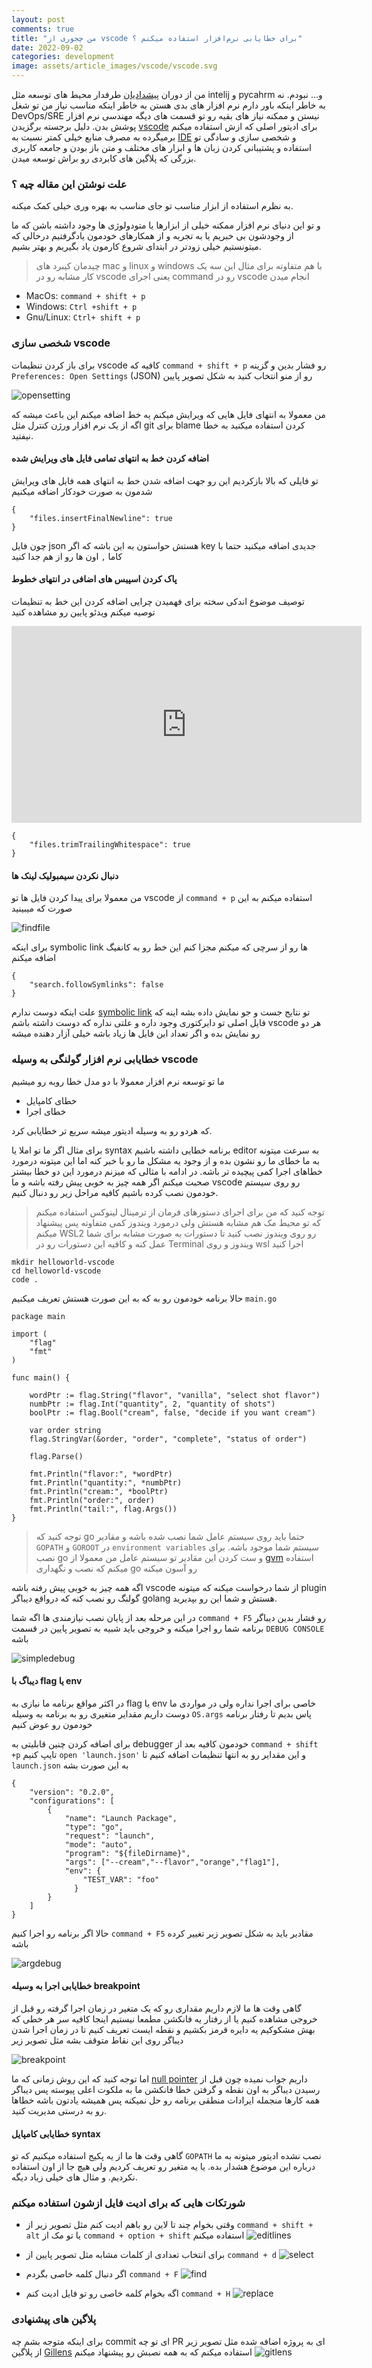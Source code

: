 ```yaml
---
layout: post
comments: true
title: "من چجوری از vscode برای خطایابی نرم‌افزار استفاده میکنم ؟"
date: 2022-09-02
categories: development
image: assets/article_images/vscode/vscode.svg
---
```



من از دوران [پیشدادیان](https://fa.wikipedia.org/wiki/%D9%BE%DB%8C%D8%B4%D8%AF%D8%A7%D8%AF%DB%8C%D8%A7%D9%86) طرفدار محیط های توسعه مثل intelij و pycahrm و... نبودم. نه به خاطر اینکه باور دارم نرم افزار های بدی هستن به خاطر اینکه مناسب نیاز من تو شغل DevOps/SRE نیستن و ممکنه نیاز های بقیه رو تو قسمت های دیگه مهندسی نرم افزار پوشش بدن.
 دلیل برجسته برگزیدن [vscode](https://code.visualstudio.com/) برای ادیتور اصلی که ازش استفاده میکنم برمیگرده به مصرف منابع خیلی کمتر نسبت به [IDE](https://en.wikipedia.org/wiki/Integrated_development_environment) و شخصی سازی و سادگی تو استفاده و پشتیبانی کردن زبان ها و ابزار های مختلف و متن باز بودن و جامعه کاربری بزرگی که پلاگین های کابردی رو براش توسعه میدن.

### علت نوشتن این مقاله چیه ؟

به نظرم استفاده از ابزار مناسب تو جای مناسب به بهره وری خیلی کمک میکنه.

و تو این دنیای نرم افزار ممکنه خیلی از ابزارها یا متودولوژی ها وجود داشته باشن که ما از وجودشون بی خبریم یا به تجربه و از همکارهای خودمون یادگرفتیم درحالی که میتونستیم خیلی زودتر در ابتدای شروع کارمون یاد بگیریم و بهتر بشیم.

> چیدمان کیبرد های mac و linux و windows با هم متفاوته  برای مثال این سه یک کار مشابه رو در vscode یعنی اجرای command رو در vscode انجام میدن
* MacOs: `command + shift + p`
*  Windows: `Ctrl +shift + p`
* Gnu/Linux: `Ctrl+ shift + p`


### شخصی سازی vscode

برای باز کردن تنظیمات vscode کافیه که  `command + shift + p`  رو فشار بدین و گزینه `Preferences: Open Settings` (JSON) رو از منو انتخاب کنید به شکل تصویر پایین

![](assets/article_images/vscode/opensetting.gif "opensetting")


من معمولا به انتهای فایل هایی که ویرایش میکنم یه خط اضافه میکنم این باعث میشه که اگه از یک نرم افزار ورژن کنترل مثل git برای blame کردن استفاده میکنید به خطا نیفتید.


#### اضافه کردن خط به انتهای تمامی فایل های ویرایش شده

تو فایلی که بالا بازکردیم این رو جهت اضافه شدن خط به انتهای همه فایل های ویرایش شدمون به صورت خودکار اضافه میکنیم
```
{
    "files.insertFinalNewline": true
}
```
چون فایل json هستش حواستون به این باشه که اگر key جدیدی اضافه میکنید حتما با کاما `,` اون ها رو از هم جدا کنید

#### پاک کردن اسپیس های اضافی در انتهای خطوط

توصیف موضوع اندکی سخته برای فهمیدن چرایی اضافه کردن این خط به تنظیمات توصیه میکنم ویدئو پایین رو مشاهده کنید

<iframe width="560" height="315" src="https://www.youtube.com/embed/jadCrCYKTO4" title="YouTube video player" frameborder="0" allow="accelerometer; autoplay; clipboard-write; encrypted-media; gyroscope; picture-in-picture" allowfullscreen></iframe>

```
{
    "files.trimTrailingWhitespace": true
}
```
####  دنبال نکردن سیمبولیک لینک ها

من معمولا برای پیدا کردن فایل ها تو vscode از `command + p` استفاده میکنم به این صورت که میبینید

![](assets/article_images/vscode/findfile.gif "findfile")

برای اینکه symbolic link ها رو از سرچی که میکنم مجزا کنم این خط رو به کانفیگ اضافه میکنم
```
{
    "search.followSymlinks": false
}
```
علت اینکه دوست ندارم [symbolic link](https://en.wikipedia.org/wiki/Symbolic_link) تو نتایج جست و جو نمایش داده بشه اینه که فایل اصلی تو دایرکتوری وجود داره و علتی نداره که دوست داشته باشم vscode هر دو رو نمایش بده و اگر تعداد این فایل ها زیاد باشه خیلی آزار دهنده میشه


### خطایابی نرم افزار گولنگی به وسیله vscode

ما تو توسعه نرم افزار معمولا با دو مدل خطا روبه رو میشیم

* خطای کامپایل
* خطای اجرا

که هردو رو به وسیله ادیتور میشه سریع تر خطایابی کرد.

برای مثال اگر ما تو املا یا syntax برنامه خطایی داشته باشیم editor به سرعت میتونه به ما خطای ما رو نشون بده و از وجود یه مشکل ما رو با خبر کنه اما این میتونه درمورد خطاهای اجرا کمی پیچیده تر باشه.
در ادامه با مثالی که میزنم درمورد این دو خطا بیشتر صحبت میکنم
اگر همه چیز به خوبی پیش رفته باشه و ما vscode رو روی سیستم خودمون نصب کرده باشیم کافیه مراحل زیر رو دنبال کنیم.

> توجه کنید که من برای اجرای دستورهای فرمان از ترمینال لینوکس استفاده میکنم که تو محیط مک هم مشابه هستش ولی درمورد ویندوز کمی متفاوته پس پیشنهاد میکنم WSL2 رو روی ویندوز نصب کنید تا دستورات به صورت مشابه برای شما عمل کنه و کافیه این دستورات رو در Terminal ویندوز و روی wsl اجرا کنید

```
mkdir helloworld-vscode
cd helloworld-vscode
code .
```
حالا برنامه خودمون رو به که به این صورت هستش تعریف میکنیم `main.go`

```
package main

import (
	"flag"
	"fmt"
)

func main() {

	wordPtr := flag.String("flavor", "vanilla", "select shot flavor")
	numbPtr := flag.Int("quantity", 2, "quantity of shots")
	boolPtr := flag.Bool("cream", false, "decide if you want cream")

	var order string
	flag.StringVar(&order, "order", "complete", "status of order")

	flag.Parse()

	fmt.Println("flavor:", *wordPtr)
	fmt.Println("quantity:", *numbPtr)
	fmt.Println("cream:", *boolPtr)
	fmt.Println("order:", order)
	fmt.Println("tail:", flag.Args())
}
```

> توجه کنید که go  حتما باید روی سیستم عامل شما نصب شده باشه و مقادیر `GOPATH` و `GOROOT` در `environment variables` سیستم شما موجود باشه. برای نصب go  و ست کردن این مقادیر تو سیستم عامل من معمولا از [gvm](https://github.com/moovweb/gvm)  استفاده میکنم که نصب و نگهداری go رو آسون میکنه

اگه همه چیز به خوبی پیش رفته باشه vscode از شما درخواست میکنه که میتونه plugin گولنگ رو نصب کنه که درواقع دیباگر golang هستش و شما این رو بپدیرید.

در این مرحله بعد از پایان نصب نیازمندی ها اگه شما `command + F5` رو فشار بدین دیباگر برنامه شما رو اجرا میکنه و خروجی باید شبیه به تصویر پایین در قسمت `DEBUG CONSOLE` باشه

![](assets/article_images/vscode/simpledebug.gif "simpledebug")


#### دیباگ با flag یا env

در اکثر مواقع برنامه ما نیازی به flag یا env خاصی برای اجرا نداره ولی در مواردی ما دوست داریم مقدایر متغیری رو به برنامه به وسیله `OS.args` پاس بدیم تا رفتار برنامه خودمون رو عوض کنیم

برای اضافه کردن چنین قابلیتی به debugger خودمون کافیه بعد از `command + shift +p` تایپ کنیم `open 'launch.json'` و این مقدایر رو به انتها تنظیمات اضافه کنیم تا `launch.json` به این صورت بشه

```
{
    "version": "0.2.0",
    "configurations": [
        {
            "name": "Launch Package",
            "type": "go",
            "request": "launch",
            "mode": "auto",
            "program": "${fileDirname}",
            "args": ["--cream","--flavor","orange","flag1"],
            "env": {
                "TEST_VAR": "foo"
              }
        }
    ]
}
```

حالا اگر برنامه رو اجرا کنیم  `command + F5` مقادیر باید به شکل تصویر زیر تغییر کرده باشه

![](assets/article_images/vscode/argdebug.gif "argdebug")



#### خطایابی اجرا به وسیله breakpoint

گاهی وقت ها ما لازم داریم مقداری رو که یک متغیر در زمان اجرا گرفته رو قبل از خروجی مشاهده کنیم یا از رفتار یه فانکشن مطمعا نیستیم اینجا کافیه سر هر خطی که بهش مشکوکیم یه دایره قرمز بکشیم و نقطه ایست تعریف کنیم تا در زمان اجرا شدن دیباگر روی این نقاط متوقف بشه مثل تصویر زیر

![](assets/article_images/vscode/breakpoint.gif "breakpoint")


اما توجه کنید که این روش زمانی که ما [null pointer](https://www.geeksforgeeks.org/how-to-check-pointer-or-interface-is-nil-or-not-in-golang/)  داریم جواب نمیده چون قبل از رسیدن دیباگر به اون نقطه و گرفتن خطا فانکشن ما به ملکوت اعلی پیوسته پس دیباگر همه کارها منجمله ایرادات منطقی برنامه رو حل نمیکنه پس همیشه یادتون باشه خطاها رو به درستی مدیریت کنید.

#### خطایابی کامپایل syntax
گاهی وقت ها ما از یه پکیج استفاده میکنیم که تو `GOPATH` نصب نشده ادیتور میتونه به ما درباره این موضوع هشدار بده.
یا یه متغیر رو تعریف کردیم ولی هیچ جا از اون استفاده نکردیم.
و مثال های خیلی زیاد دیگه.


### شورتکات هایی که برای ادیت فایل ازشون استفاده میکنم

* وقتی بخوام چند تا لاین رو باهم ادیت کنم مثل تصویر زیر از `command + shift + alt` یا تو مک از `command + option + shift` استفاده میکنم
![](assets/article_images/vscode/editlines.gif "editlines")

* برای انتخاب تعدادی از کلمات مشابه مثل تصویر پایین از `command + d`
![](assets/article_images/vscode/select.gif "select")

* اگر دنبال کلمه خاصی بگردم `command + F`
![](assets/article_images/vscode/find.gif "find")

* اگه بخوام کلمه خاصی رو تو فایل ادیت کنم `command + H`
![](assets/article_images/vscode/replace.gif "replace")


### پلاگین های پیشنهادی

برای اینکه متوجه بشم چه commit ای تو چه PR ای به پروژه اضافه شده مثل تصویر زیر از پلاگین [Gillens](https://gitlens.amod.io/) استفاده میکنم که به همه نصبش رو پیشنهاد میکنم
![](assets/article_images/vscode/gitlens.gif "gitlens")


